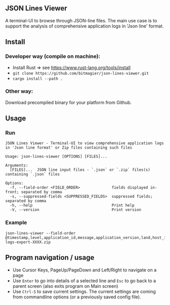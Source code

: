 JSON Lines Viewer
---
A terminal-UI to browse through JSON-line files.
The main use case is to support the analysis of comprehensive application logs in 'Json line' format.


## Install

### Developer way (compile on machine):
- Install Rust => see https://www.rust-lang.org/tools/install
- `git clone https://github.com/bitmagier/json-lines-viewer.git`
- `cargo install --path .`

### Other way:
Download precompiled binary for your platform from Github.

## Usage

### Run
```
JSON Lines Viewer - Terminal-UI to view comprehensive application logs in 'Json line format' or Zip files containing such files

Usage: json-lines-viewer [OPTIONS] [FILES]...

Arguments:
  [FILES]...  JSON line input files - `.json` or `.zip` files(s) containing `.json` files

Options:
  -f, --field-order <FIELD_ORDER>              fields displayed in-front; separated by comma
  -s, --suppressed-fields <SUPPRESSED_FIELDS>  suppressed fields; separated by comma
  -h, --help                                   Print help
  -V, --version                                Print version
```

### Example
```
json-lines-viewer --field-order @timestamp,level,application_id,message,application_version,land,host_ipv4,host_name,thread_name,correlation_id,logger_name logs-export-XXXX.zip
```


## Program navigation / usage

- Use Cursor Keys, PageUp/PageDown and Left/Right to navigate on a page
- Use `Enter` to go into details of a selected line and `Esc` to go back to a parent screen (also exits program on Main screen)
- Use `Ctrl-S` to save current settings. The current settings are coming from commandline options (or a previously saved config file).   
